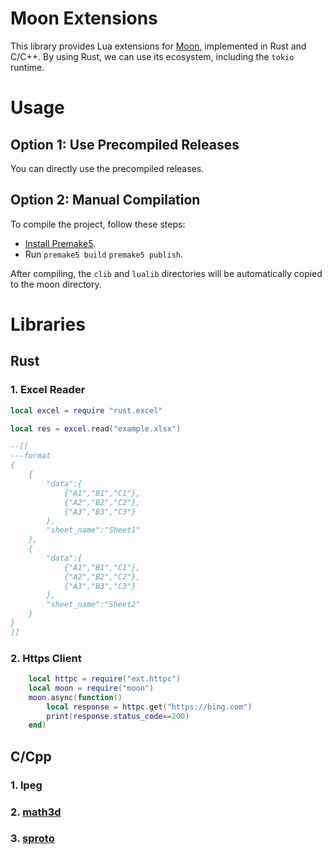 # Moon Extensions

This library provides Lua extensions for [Moon](https://github.com/sniper00/moon), implemented in Rust and C/C++. By using Rust, we can use its ecosystem, including the `tokio` runtime.

# Usage

## Option 1: Use Precompiled Releases

You can directly use the precompiled releases.

## Option 2: Manual Compilation

To compile the project, follow these steps:

- [Install Premake5](https://premake.github.io/download).
- Run `premake5 build` `premake5 publish`.

After compiling, the `clib` and `lualib` directories will be automatically copied to the moon directory.

# Libraries

## Rust

### 1. Excel Reader

```lua
local excel = require "rust.excel"

local res = excel.read("example.xlsx")

--[[
---format
{
    {
        "data":{
            {"A1","B1","C1"},
            {"A2","B2","C2"},
            {"A3","B3","C3"}
        },
        "sheet_name":"Sheet1"
    },
    {
        "data":{
            {"A1","B1","C1"},
            {"A2","B2","C2"},
            {"A3","B3","C3"}
        },
        "sheet_name":"Sheet2"
    }
}
]]

```

### 2. Https Client

```lua
    local httpc = require("ext.httpc")
    local moon = require("moon")
    moon.async(function()
        local response = httpc.get("https://bing.com")
        print(response.status_code==200)
    end)
```

## C/Cpp

### 1. lpeg

### 2. [math3d](https://github.com/cloudwu/math3d)

### 3. [sproto](https://github.com/cloudwu/sproto)
